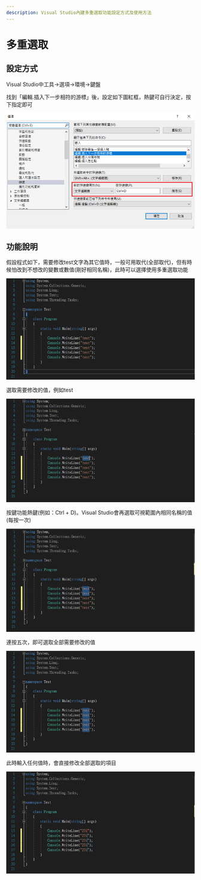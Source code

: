```yaml
---
description: Visual Studio內建多重選取功能設定方式及使用方法
---
```


# 多重選取

## 設定方式

Visual Studio中工具→選項→環境→鍵盤

找到「編輯.插入下一步相符的游標」後，設定如下圖紅框，熱鍵可自行決定，按下指定即可

![](../../.gitbook/assets/image%20%2880%29.png)

## 功能說明

假設程式如下，需要修改test文字為其它值時，一般可用取代\(全部取代\)，但有時候怕改到不想改的變數或數值\(剛好相同名稱\)，此時可以選擇使用多重選取功能

![](../../.gitbook/assets/image%20%2856%29.png)

選取需要修改的值，例如test

![](../../.gitbook/assets/image%20%2873%29.png)

按鍵功能熱鍵\(例如：Ctrl + D\)。Visual Studio會再選取可視範圍內相同名稱的值\(每按一次\)

![](../../.gitbook/assets/image%20%2861%29.png)

連按五次，即可選取全部需要修改的值

![](../../.gitbook/assets/image%20%2858%29.png)

此時輸入任何值時，會直接修改全部選取的項目

![](../../.gitbook/assets/image%20%2886%29.png)

